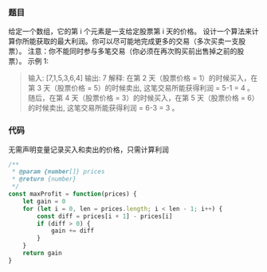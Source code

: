 ### 题目
给定一个数组，它的第 i 个元素是一支给定股票第 i 天的价格。
设计一个算法来计算你所能获取的最大利润。你可以尽可能地完成更多的交易（多次买卖一支股票）。
注意：你不能同时参与多笔交易（你必须在再次购买前出售掉之前的股票）。
示例 1:
 > 输入: [7,1,5,3,6,4]
 > 输出: 7
 > 解释: 在第 2 天（股票价格 = 1）的时候买入，在第 3 天（股票价格 = 5）的时候卖出, 这笔交易所能获得利润 = 5-1 = 4 。
 > 随后，在第 4 天（股票价格 = 3）的时候买入，在第 5 天（股票价格 = 6）的时候卖出, 这笔交易所能获得利润 = 6-3 = 3 。

### 代码
无需声明变量记录买入和卖出的价格，只需计算利润
``` js
/**
 * @param {number[]} prices
 * @return {number}
 */
const maxProfit = function(prices) {
    let gain = 0
    for (let i = 0, len = prices.length; i < len - 1; i++) {
        const diff = prices[i + 1] - prices[i]
        if (diff > 0) {
            gain += diff
        }
    }
    return gain
}
```
